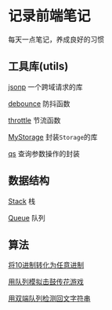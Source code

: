 # 记录前端笔记

每天一点笔记，养成良好的习惯

## 工具库(utils)

[jsonp](./src/utils/jsonp/README.md) 一个跨域请求的库

[debounce](./src/utils/debounce/README.md) 防抖函数

[throttle](./src/utils/throttle/README.md) 节流函数

[MyStorage](./src/utils/storage/README.md) 封装`Storage`的库

[qs](./src/utils/qs/README.md) 查询参数操作的封装

## 数据结构

[Stack](./src/data-structures/Stack/README.md) 栈

[Queue](./src/data-structures/Queue/README.md) 队列

## 算法

[将10进制转化为任意进制](./src/algorithms/baseConverter.ts)

[用队列模拟击鼓传花游戏](./src/algorithms/flowerDrumTransfer.ts)

[用双端队列检测回文字符串](./src/algorithms/palindromeChecker.ts)
